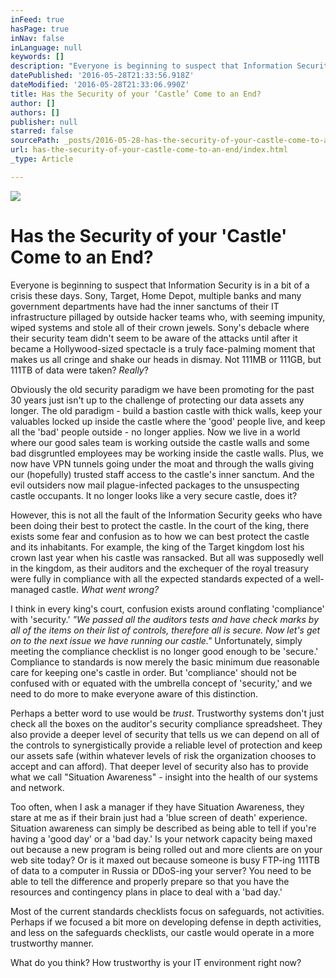 ```yaml
---
inFeed: true
hasPage: true
inNav: false
inLanguage: null
keywords: []
description: "Everyone is beginning to suspect that Information Security is in a bit of a crisis these days. Sony, Target, Home Depot, multiple banks and many government departments have had the inner sanctums of their IT infrastructure pillaged by outside hacker teams who, with seeming impunity, wiped systems and stole all of their crown jewels. Sony’s debacle where their security team didn't seem to be aware of the attacks until after it became a Hollywood-sized spectacle is a truly face-palming moment that makes us all cringe and shake our heads in dismay. Not 111MB or 111GB, but 111TB of data were taken? Really?"
datePublished: '2016-05-28T21:33:56.918Z'
dateModified: '2016-05-28T21:33:06.990Z'
title: Has the Security of your ‘Castle’ Come to an End?
author: []
authors: []
publisher: null
starred: false
sourcePath: _posts/2016-05-28-has-the-security-of-your-castle-come-to-an-end.md
url: has-the-security-of-your-castle-come-to-an-end/index.html
_type: Article

---
```

![](https://the-grid-user-content.s3-us-west-2.amazonaws.com/5d99c212-112b-4203-a2fa-d29836742f43.jpg)

# Has the Security of your 'Castle' Come to an End?

Everyone is beginning to suspect that Information Security is in a bit of a crisis these days. Sony, Target, Home Depot, multiple banks and many government departments have had the inner sanctums of their IT infrastructure pillaged by outside hacker teams who, with seeming impunity, wiped systems and stole all of their crown jewels. Sony's debacle where their security team didn't seem to be aware of the attacks until after it became a Hollywood-sized spectacle is a truly face-palming moment that makes us all cringe and shake our heads in dismay. Not 111MB or 111GB, but 111TB of data were taken? _Really_?

Obviously the old security paradigm we have been promoting for the past 30 years just isn't up to the challenge of protecting our data assets any longer. The old paradigm - build a bastion castle with thick walls, keep your valuables locked up inside the castle where the 'good' people live, and keep all the 'bad' people outside - no longer applies. Now we live in a world where our good sales team is working outside the castle walls and some bad disgruntled employees may be working inside the castle walls. Plus, we now have VPN tunnels going under the moat and through the walls giving our (hopefully) trusted staff access to the castle's inner sanctum. And the evil outsiders now mail plague-infected packages to the unsuspecting castle occupants. It no longer looks like a very secure castle, does it?

However, this is not all the fault of the Information Security geeks who have been doing their best to protect the castle. In the court of the king, there exists some fear and confusion as to how we can best protect the castle and its inhabitants. For example, the king of the Target kingdom lost his crown last year when his castle was ransacked. But all was supposedly well in the kingdom, as their auditors and the exchequer of the royal treasury were fully in compliance with all the expected standards expected of a well-managed castle. _What went wrong?_

I think in every king's court, confusion exists around conflating 'compliance' with 'security.' _"We passed all the auditors tests and have check marks by all of the items on their list of controls, therefore all is secure. Now let's get on to the next issue we have running our castle."_ Unfortunately, simply meeting the compliance checklist is no longer good enough to be 'secure.' Compliance to standards is now merely the basic minimum due reasonable care for keeping one's castle in order. But 'compliance' should not be confused with or equated with the umbrella concept of 'security,' and we need to do more to make everyone aware of this distinction.

Perhaps a better word to use would be _trust_. Trustworthy systems don't just check all the boxes on the auditor's security compliance spreadsheet. They also provide a deeper level of security that tells us we can depend on all of the controls to synergistically provide a reliable level of protection and keep our assets safe (within whatever levels of risk the organization chooses to accept and can afford). That deeper level of security also has to provide what we call "Situation Awareness" - insight into the health of our systems and network.

Too often, when I ask a manager if they have Situation Awareness, they stare at me as if their brain just had a 'blue screen of death' experience. Situation awareness can simply be described as being able to tell if you're having a 'good day' or a 'bad day.' Is your network capacity being maxed out because a new program is being rolled out and more clients are on your web site today? Or is it maxed out because someone is busy FTP-ing 111TB of data to a computer in Russia or DDoS-ing your server? You need to be able to tell the difference and properly prepare so that you have the resources and contingency plans in place to deal with a 'bad day.'

Most of the current standards checklists focus on safeguards, not activities. Perhaps if we focused a bit more on developing defense in depth activities, and less on the safeguards checklists, our castle would operate in a more trustworthy manner.

What do you think? How trustworthy is your IT environment right now?